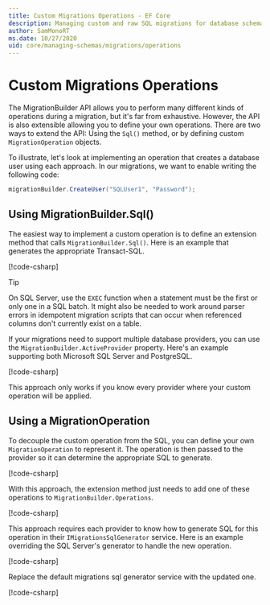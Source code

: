 ```yaml
---
title: Custom Migrations Operations - EF Core
description: Managing custom and raw SQL migrations for database schema management with Entity Framework Core
author: SamMonoRT
ms.date: 10/27/2020
uid: core/managing-schemas/migrations/operations
---
```

# Custom Migrations Operations

The MigrationBuilder API allows you to perform many different kinds of operations during a migration, but it's far from exhaustive. However, the API is also extensible allowing you to define your own operations. There are two ways to extend the API: Using the `Sql()` method, or by defining custom `MigrationOperation` objects.

To illustrate, let's look at implementing an operation that creates a database user using each approach. In our migrations, we want to enable writing the following code:

```csharp
migrationBuilder.CreateUser("SQLUser1", "Password");
```

## Using MigrationBuilder.Sql()

The easiest way to implement a custom operation is to define an extension method that calls `MigrationBuilder.Sql()`. Here is an example that generates the appropriate Transact-SQL.

[!code-csharp[](../../../../samples/core/Schemas/Migrations/CustomOperationSql.cs#snippet_CustomOperationSql)]

> [!TIP]
> On SQL Server, use the `EXEC` function when a statement must be the first or only one in a SQL batch. It might also be needed to work around parser errors in idempotent migration scripts that can occur when referenced columns don't currently exist on a table.

If your migrations need to support multiple database providers, you can use the `MigrationBuilder.ActiveProvider` property. Here's an example supporting both Microsoft SQL Server and PostgreSQL.

[!code-csharp[](../../../../samples/core/Schemas/Migrations/CustomOperationMultiSql.cs#snippet_CustomOperationMultiSql)]

This approach only works if you know every provider where your custom operation will be applied.

## Using a MigrationOperation

To decouple the custom operation from the SQL, you can define your own `MigrationOperation` to represent it. The operation is then passed to the provider so it can determine the appropriate SQL to generate.

[!code-csharp[](../../../../samples/core/Schemas/Migrations/CustomOperation.cs#snippet_CreateUserOperation)]

With this approach, the extension method just needs to add one of these operations to `MigrationBuilder.Operations`.

[!code-csharp[](../../../../samples/core/Schemas/Migrations/CustomOperation.cs#snippet_MigrationBuilderExtension)]

This approach requires each provider to know how to generate SQL for this operation in their `IMigrationsSqlGenerator` service. Here is an example overriding the SQL Server's generator to handle the new operation.

[!code-csharp[](../../../../samples/core/Schemas/Migrations/CustomOperation.cs#snippet_MigrationsSqlGenerator)]

Replace the default migrations sql generator service with the updated one.

[!code-csharp[](../../../../samples/core/Schemas/Migrations/CustomOperation.cs#snippet_OnConfiguring)]
